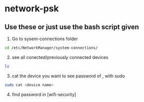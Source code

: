 # network-psk
## Use these or just use the bash script given

1. Go to sysem-connections folder
``` sh
cd /etc/NetworkManager/system-connections/
```
2. see all conected/previously connected devices
``` sh
ls
```
3. cat the device you want to see password of , with sudo  
``` sh
sudo cat <device name>
```
4. find password in [wifi-security]
